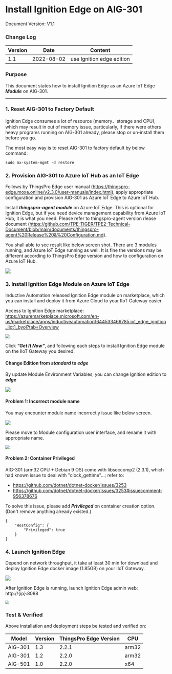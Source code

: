 # Install Ignition Edge on AIG-301

Document Version: V1.1

### Change Log

| Version | Date       | Content                   |
| ------- | ---------- | ------------------------- |
| 1.1     | 2022-08-02 | use Ignition edge edition |

### Purpose

This document states how to install Ignition Edge as an Azure IoT Edge ***Module*** on AIG-301.

---

### 1. Reset AIG-301 to Factory Default

Ignition Edge consumes a lot of resource (memory、storage and CPU), which may result in out of memory issue, particularly, if there were others heavy programs running on AIG-301 already, please stop or un-install them before you go.

The most easy way is to reset AIG-301 to factory default by below command:

```
sudo mx-system-mgmt -d restore
```



### 2. Provision AIG-301 to Azure IoT Hub as an IoT Edge

Follows by ThingsPro Edge user manual (https://thingspro-edge.moxa.online/v2.3.0/user-manuals/index.html), apply appropriate configuration and provision AIG-301 as Azure IoT Edge to Azure IoT Hub.



Install ***thingspro-agent module*** on Azure IoT Edge. This is optional for Ignition Edge, but if you need device management capability from Azure IoT Hub, it is what you need. Please refer to thingspro-agent version rlease document (https://github.com/TPE-TIGER/TPE2-Technical-Document/blob/main/documents/thingspro-agent%20Release%20&%20Configuration.md).



You shall able to see result like below screen shot. There are 3 modules running, and Azure IoT Edge running as well. It is fine the versions may be different according to ThingsPro Edge version and how to configuration on Azure IoT Hub.

![](https://thingspro.blob.core.windows.net/resource/document/tpe/AIE-UI.jpg)



### 3. Install Ignition Edge Module on Azure IoT Edge

Inductive Automation released Ignition Edge module on marketplace, which you can install and deploy it from Azure Cloud to your IIoT Gateway easier.

Access to Ignition Edge marketplace: https://azuremarketplace.microsoft.com/en-us/marketplace/apps/inductiveautomation1644533469785.iot_edge_ignition_iiot1_byol?tab=Overview

<img src="https://thingspro.blob.core.windows.net/resource/document/tpe/ignition-marketplace.jpg" style="zoom:80%;" />

Click ***"Get It Now"***, and following each steps to install Ignition Edge module on the IIoT Gateway you desired.



#### Change Edition from *standard* to *edge*

By update Module Environment Variables, you can change Ignition edition to ***edge***

![](https://thingspro.blob.core.windows.net/resource/document/tpe/ignition-module-edition-edge.jpg)



#### Problem 1: Incorrect module name

You may encounter module name incorrectly issue like below screen.

![](https://thingspro.blob.core.windows.net/resource/document/tpe/ignition-module-name-fail.jpg)

Please move to Module configuration user interface, and rename it with appropriate name.

<img src="https://thingspro.blob.core.windows.net/resource/document/tpe/ignition-module-name-ok.jpg" style="zoom:80%;" />



#### Problem 2: Container Privileged

AIG-301 (arm32 CPU + Debian 9 OS) come with libseccomp2 (2.3.1), which had known issue to deal with "clock_gettime"...; refer to:

- https://github.com/dotnet/dotnet-docker/issues/3253
- https://github.com/dotnet/dotnet-docker/issues/3253#issuecomment-956378676

To solve this issue, please add ***Privileged*** on container creation option. (Don't remove anything already existed.)

```
{
    "HostConfig": {
        "Privileged": true
    }
}
```



### 4. Launch Ignition Edge

Depend on network throughput, it take at least 30 min for download and deploy Ignition Edge docker image (1.85GB) on your IIoT Gateway.

![](https://thingspro.blob.core.windows.net/resource/document/tpe/ignition-module-ok.jpg)

After Ignition Edge is running, launch Ignition Edge admin web: http://{ip}:8088

<img src="https://thingspro.blob.core.windows.net/resource/document/tpe/ignition-module-web.jpg" style="zoom:67%;" />



### Test & Verified 

Above installation and deployment steps be tested and verified on:

| Model   | Version | ThingsPro Edge Version | CPU   |
| ------- | ------- | ---------------------- | ----- |
| AIG-301 | 1.3     | 2.2.1                  | arm32 |
| AIG-301 | 1.2     | 2.2.0                  | arm32 |
| AIG-501 | 1.0     | 2.2.0                  | x64   |

